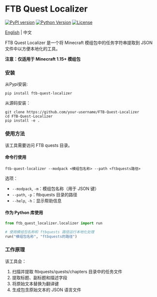 # FTB Quest Localizer

[![PyPI version](https://img.shields.io/pypi/v/ftb-quest-localizer.svg)](https://pypi.org/project/ftb-quest-localizer/)
[![Python Version](https://img.shields.io/pypi/pyversions/ftb-quest-localizer.svg)](https://pypi.org/project/ftb-quest-localizer/)
[![License](https://img.shields.io/github/license/kressety/FTBQuestLocalizerPython)](LICENSE)

[English](README.md) | 中文

FTB Quest Localizer 是一个将 Minecraft 模组包中的任务字符串提取到 JSON 文件中以方便本地化的工具。

**注意：仅适用于 Minecraft 1.15+ 模组包**

### 安装

从Pypi安装:
```
pip install ftb-quest-localizer
```

从源码安装：
```
git clone https://github.com/your-username/FTB-Quest-Localizer
cd FTB-Quest-Localizer
pip install -e .
```

### 使用方法

该工具需要访问 FTB quests 目录。

#### 命令行使用
```
ftb-quest-localizer --modpack <模组包名称> --path <ftbquests路径>
```

选项：
- `--modpack`, `-m`：模组包名称（用于 JSON 键）
- `--path`, `-p`：ftbquests 目录的路径
- `--help`, `-h`：显示帮助信息

#### 作为 Python 库使用
```python
from ftb_quest_localizer.localizer import run

# 使用模组包名称和 ftbquests 路径运行本地化处理
run("模组包名称", "ftbquests的路径")
```

### 工作原理
该工具会：
1. 扫描并提取 ftbquests/quests/chapters 目录中的任务文件
2. 提取标题、副标题和描述字段
3. 将原始文本替换为翻译键
4. 生成包含原始文本的 JSON 语言文件